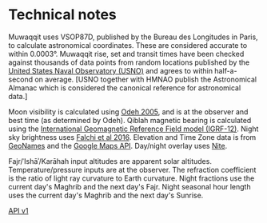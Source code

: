 # Technical notes

Muwaqqit uses VSOP87D, published by the Bureau des Longitudes in Paris, to calculate astronomical coordinates. These are considered accurate to within 0.0003°. Muwaqqit rise, set and transit times have been checked against thousands of data points from random locations published by the [United States Naval Observatory (USNO)](https://aa.usno.navy.mil) and agrees to within half-a-second on average. [USNO together with HMNAO publish the Astronomical Almanac which is considered the canonical reference for astronomical data.]

Moon visibility is calculated using [Odeh 2005](http://www.icoproject.org/pdf/2006_cri.pdf), and is at the observer and best time (as determined by Odeh). Qiblah magnetic bearing is calculated using the [International Geomagnetic Reference Field model (IGRF-12)](https://earth-planets-space.springeropen.com/articles/10.1186/s40623-015-0228-9). Night sky brightness uses [Falchi et al 2016](http://advances.sciencemag.org/content/2/6/e1600377.full). Elevation and Time Zone data is from [GeoNames](https://www.geonames.org) and the [Google Maps API](https://developers.google.com/maps/documentation/). Day/night overlay uses [Nite](https://github.com/rossengeorgiev/nite-overlay). 

Fajr/ʿIshāʾ/Karāhah input altitudes are apparent solar altitudes. Temperature/pressure inputs are at the observer. The refraction coefficient is the ratio of light ray curvature to Earth curvature. Night fractions use the current day's Maghrib and the next day's Fajr. Night seasonal hour length uses the current day's Maghrib and the next day's Sunrise.

<note :label="false">[API v1](/api-v1)</note>